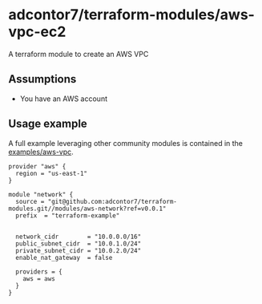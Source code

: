 # adcontor7/terraform-modules/aws-vpc-ec2


A terraform module to create an AWS VPC
## Assumptions

* You have an AWS account

## Usage example

A full example leveraging other community modules is contained in the [examples/aws-vpc](https://github.com/adcontor7/terraform-modules/tree/master/examples/aws-vpc).

```hcl
provider "aws" {
  region = "us-east-1"
}

module "network" {
  source = "git@github.com:adcontor7/terraform-modules.git//modules/aws-network?ref=v0.0.1"
  prefix  = "terraform-example"
  
  
  network_cidr        = "10.0.0.0/16"
  public_subnet_cidr  = "10.0.1.0/24"
  private_subnet_cidr = "10.0.2.0/24"
  enable_nat_gateway  = false
  
  providers = {
    aws = aws
  }
}

```

<!-- BEGINNING OF PRE-COMMIT-TERRAFORM DOCS HOOK -->


<!-- END OF PRE-COMMIT-TERRAFORM DOCS HOOK -->